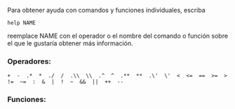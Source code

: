 Para obtener ayuda con comandos y funciones individuales, escriba

`help NAME`

reemplace NAME con el operador o el nombre del comando o función sobre el que
le gustaría obtener más información.

### Operadores:

`+  -  .*  *  ./  /  .\\  \\  .^  ^  .**  **  .\'  \'  <  <=  ==  >=  >  !=  ~=  :  &  |  !  ~  &&  ||  ++  --`

### Funciones:
